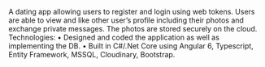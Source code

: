 A dating app allowing users to register and login using web tokens. Users are able to view and like other user’s profile including their photos and exchange private messages. The photos are stored securely on the cloud. 
Technologies:
  •	Designed and coded the application as well as implementing the DB.
  •	Built in C#/.Net Core using Angular 6, Typescript, Entity Framework, MSSQL, Cloudinary, Bootstrap.
  

